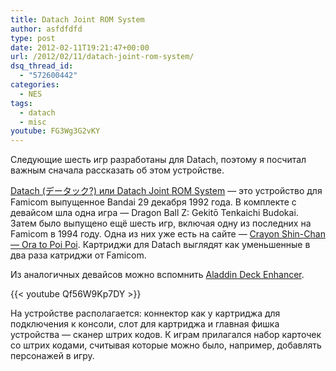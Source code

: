 ```yaml
---
title: Datach Joint ROM System
author: asfdfdfd
type: post
date: 2012-02-11T19:21:47+00:00
url: /2012/02/11/datach-joint-rom-system/
dsq_thread_id:
  - "572600442"
categories:
  - NES
tags:
  - datach
  - misc
youtube: FG3Wg3G2vKY
---
```

Следующие шесть игр разработаны для Datach, поэтому я посчитал важным сначала рассказать об этом устройстве.

<!--more-->

[Datach (データック?) или Datach Joint ROM System][1] — это устройство для Famicom выпущенное Bandai 29 декабря 1992 года. В комплекте с девайсом шла одна игра — Dragon Ball Z: Gekitō Tenkaichi Budokai. Затем было выпущено ещё шесть игр, включая одну из последних на Famicom в 1994 году. Одна из них уже есть на сайте — [Crayon Shin-Chan — Ora to Poi Poi][2]. Картриджи для Datach выглядят как уменьшенные в два раза катриджи от Famicom.

Из аналогичных девайсов можно вспомнить [Aladdin Deck Enhancer][3].

{{< youtube Qf56W9Kp7DY >}}

На устройстве располагается: коннектор как у картриджа для подключения к консоли, слот для картриджа и главная фишка устройства — сканер штрих кодов. К играм прилагался набор карточек со штрих кодами, считывая которые можно было, например, добавлять персонажей в игру.

 [1]: http://en.wikipedia.org/wiki/Datach
 [2]: /2011/07/13/crayon-shin-chan-ora-to-poi-poi-j/
 [3]: http://en.wikipedia.org/wiki/Aladdin_Deck_Enhancer